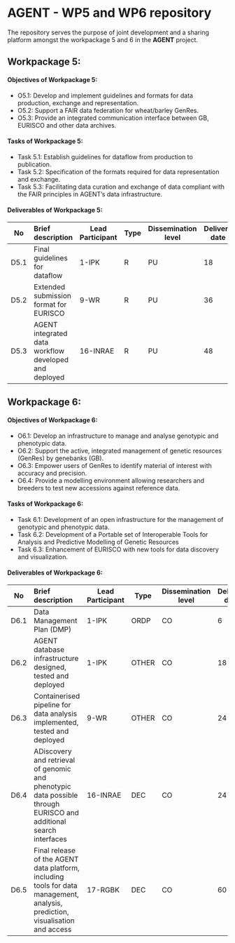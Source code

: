 # AGENT - WP5 and WP6 repository
The repository serves the purpose of joint development and a sharing platform amongst the workpackage 5 and 6 in the **AGENT** project. 

## Workpackage 5:
#### Objectives of Workpackage 5: 
- O5.1: Develop and implement guidelines and formats for data production, exchange and representation.
- O5.2: Support a FAIR data federation for wheat/barley GenRes.
- O5.3: Provide an integrated communication interface between GB, EURISCO and other data archives.

#### Tasks of Workpackage 5: 
- Task 5.1: Establish guidelines for dataflow from production to publication.
- Task 5.2: Specification of the formats required for data representation and exchange.
- Task 5.3: Facilitating data curation and exchange of data compliant with the FAIR principles in AGENT’s data infrastructure.

#### Deliverables of Workpackage 5: 
| No   | Brief description                                     |  Lead<br /> Participant |  Type |  Dissemination level | Delivery date |
|------|:-----------------------------------------------------|------------------|------|---------------------|--------------|
| D5.1 | Final guidelines for dataflow                         | 1-IPK             | R | PU | 18 |
| D5.2 | Extended submission format for EURISCO                | 9-WR              | R | PU | 36 |
| D5.3 | AGENT integrated data workflow<br /> developed and deployed | 16-INRAE          | R | PU | 48 |

## Workpackage 6:
#### Objectives of Workpackage 6: 
- O6.1: Develop an infrastructure to manage and analyse genotypic and phenotypic data.
- O6.2: Support the active, integrated management of genetic resources (GenRes) by genebanks (GB).
- O6.3: Empower users of GenRes to identify material of interest with accuracy and precision.
- O6.4: Provide a modelling environment allowing researchers and breeders to test new accessions against reference data.

#### Tasks of Workpackage 6: 
- Task 6.1: Development of an open infrastructure for the management of genotypic and phenotypic data.
- Task 6.2: Development of a Portable set of Interoperable Tools for Analysis and Predictive Modelling of Genetic Resources
- Task 6.3: Enhancement of EURISCO with new tools for data discovery and visualization.

#### Deliverables of Workpackage 6: 
| No   | Brief description                                     |  Lead<br /> Participant |  Type |  Dissemination level | Delivery date |
|------|:-----------------------------------------------------|------------------|------|---------------------|--------------|
| D6.1 |Data Management Plan (DMP)                        | 1-IPK             | ORDP | CO | 6 |
| D6.2 | AGENT database infrastructure designed, <br />tested and deployed               | 1-IPK  | OTHER | CO | 18 |
| D6.3 | Containerised pipeline for data analysis <br /> implemented, tested and deployed | 9-WR         | OTHER | CO | 24 |
| D6.4 | ADiscovery and retrieval of genomic and phenotypic<br /> data possible through EURISCO and additional search interfaces | 16-INRAE          | DEC | CO | 24 |
| D6.5 | Final release of the AGENT data platform, including<br /> tools for data management, analysis, prediction, <br />visualisation and access | 17-RGBK          | DEC | CO | 60 |

